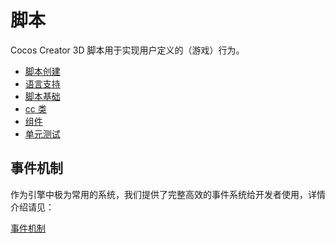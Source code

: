 
# 脚本

Cocos Creator 3D 脚本用于实现用户定义的（游戏）行为。

- [脚本创建](./setup.md)
- [语言支持](./language-support.md)
- [脚本基础](./basic.md)
- [cc 类](./ccclass.md)
- [组件](./component.md)
- [单元测试](./unit-test.md)

## 事件机制

作为引擎中极为常用的系统，我们提供了完整高效的事件系统给开发者使用，详情介绍请见：

 [事件机制](../engine/event/index.md)
